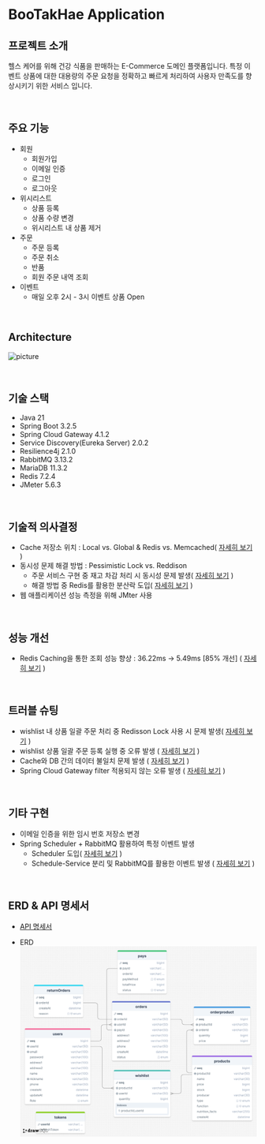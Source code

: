 # BooTakHae Application

## 프로젝트 소개
헬스 케어를 위해 건강 식품을 판매하는 E-Commerce 도메인 플랫폼입니다. 특정 이벤트 상품에 대한 대용량의 주문 요청을 정확하고 빠르게 처리하여 사용자 만족도를 향상시키기 위한 서비스 입니다.

<br>

## 주요 기능
- 회원
  - 회원가입
  - 이메일 인증
  - 로그인
  - 로그아웃
- 위시리스트
  - 상품 등록
  - 상품 수량 변경
  - 위시리스트 내 상품 제거
- 주문
  - 주문 등록
  - 주문 취소
  - 반품
  - 회원 주문 내역 조회
- 이벤트
  - 매일 오후 2시 - 3시 이벤트 상품 Open

<br>

## Architecture

![picture](https://www.notion.so/image/https%3A%2F%2Fprod-files-secure.s3.us-west-2.amazonaws.com%2F81cfe124-34c3-47ae-8bfa-2111950b84c6%2F21963d37-df36-47d3-a9f2-34b0b2010992%2F%25EC%25A0%259C%25EB%25AA%25A9_%25EC%2597%2586%25EB%258A%2594_%25EB%258B%25A4%25EC%259D%25B4%25EC%2596%25B4%25EA%25B7%25B8%25EB%259E%25A8.drawio_(1).png?table=block&id=1fa7a446-499c-478d-bbcc-0abcb846a325&spaceId=81cfe124-34c3-47ae-8bfa-2111950b84c6&width=2000&userId=4143463d-d548-47bb-97d8-60f13214f72c&cache=v2)

<br>

## 기술 스택
- Java 21
- Spring Boot 3.2.5
- Spring Cloud Gateway 4.1.2
- Service Discovery(Eureka Server) 2.0.2
- Resilience4j 2.1.0
- RabbitMQ 3.13.2
- MariaDB 11.3.2
- Redis 7.2.4
- JMeter 5.6.3

<br>

## 기술적 의사결정

- Cache 저장소 위치 : Local vs. Global & Redis vs. Memcached( [자세히 보기](https://velog.io/@hyensukim/BooTakHae-Local-vs.-Global-Cache) )
- 동시성 문제 해결 방법 : Pessimistic Lock vs. Reddison
    - 주문 서비스 구현 중 재고 차감 처리 시 동시성 문제 발생( [자세히 보기](https://velog.io/@hyensukim/BootakHae-%EB%8F%99%EC%8B%9C%EC%84%B1-%EB%AC%B8%EC%A0%9C-%ED%95%B4%EA%B2%B0) )
    - 해결 방법 중 Redis를 활용한 분산락 도입( [자세히 보기](https://velog.io/@hyensukim/BooTakHae-%EB%8F%99%EC%8B%9C%EC%84%B1-%EB%AC%B8%EC%A0%9C-%ED%95%B4%EA%B2%B02) )
- 웹 애플리케이션 성능 측정을 위해 JMter 사용

<br>

## 성능 개선

- Redis Caching을 통한 조회 성능 향상 :  36.22ms → 5.49ms [85% 개선] ( [자세히 보기](https://velog.io/@hyensukim/BooTakHae-%EC%83%81%ED%92%88-%EB%AA%A9%EB%A1%9D-%EC%BA%90%EC%8B%B1%ED%95%98%EA%B8%B0) )

<br>

## 트러블 슈팅

- wishlist 내 상품 일괄 주문 처리 중 Redisson Lock 사용 시 문제 발생( [자세히 보기](https://velog.io/@hyensukim/BooTakHae-%EC%9C%84%EC%8B%9C%EB%A6%AC%EC%8A%A4%ED%8A%B8-%EB%82%B4-%EC%A0%84%EC%B2%B4-%EC%83%81%ED%92%88-%EC%A3%BC%EB%AC%B8-%EC%8B%9C-Lock-%EC%A0%81%EC%9A%A9-%EB%B0%A9%EC%8B%9D) )
- wishlist 상품 일괄 주문 등록 실행 중 오류 발생 ( [자세히 보기](https://velog.io/@hyensukim/BooTakHae-wishlist-%EC%83%81%ED%92%88-%EC%9D%BC%EA%B4%84-%EC%A3%BC%EB%AC%B8-%EB%93%B1%EB%A1%9D-%EC%8B%A4%ED%96%89-%EC%A4%91-%EC%98%A4%EB%A5%98-%EB%B0%9C%EC%83%9D) )
- Cache와 DB 간의 데이터 불일치 문제 발생 ( [자세히 보기](https://velog.io/@hyensukim/BooTakHae-Redis-Cache%EC%99%80-MariaDB-%EA%B0%84%EC%9D%98-%EB%8D%B0%EC%9D%B4%ED%84%B0-%EC%A0%95%ED%95%A9%EC%84%B1-%EB%B6%88%EC%9D%BC%EC%B9%98-%EB%AC%B8%EC%A0%9C-%EB%B0%9C%EC%83%9D-5vqmq14c) )
- Spring Cloud Gateway filter 적용되지 않는 오류 발생 ( [자세히 보기](https://velog.io/@hyensukim/TIL-Spring-Cloud-Gateway-filter-%EC%A0%81%EC%9A%A9%EB%90%98%EC%A7%80-%EC%95%8A%EB%8A%94-%EC%98%A4%EB%A5%98-%EB%B0%9C%EC%83%9D) )

<br>

## 기타 구현

- 이메일 인증을 위한 임시 번호 저장소 변경
- Spring Scheduler + RabbitMQ 활용하여 특정 이벤트 발생
  - Scheduler 도입( [자세히 보기](https://velog.io/@hyensukim/Spring-Scheduler-%EB%8F%84%EC%9E%85%EA%B8%B0) )
  - Schedule-Service 분리 및 RabbitMQ를 활용한 이벤트 발생 ( [자세히 보기](https://velog.io/@hyensukim/BooTakHae-Scheduler-%EA%B4%80%EB%A0%A8-%EB%A6%AC%ED%8C%A9%ED%86%A0%EB%A7%81-g0c6yxzw) )

<br>

## ERD & API 명세서

- [API 명세서](https://dark-elm-e4a.notion.site/3643ce7aec4b4dea82b4c3bc8535a76f?v=ff50dfcedb3b4b27ab999ae160c74d27&pvs=4)

- ERD
    ![ERD](https://raw.githubusercontent.com/hyensukim/Bootakhae/main/images/ERD.png)
